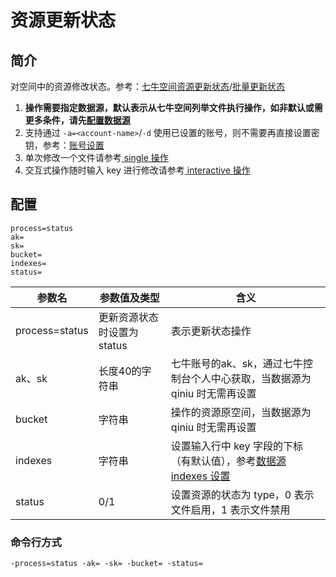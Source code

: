 # 资源更新状态

## 简介
对空间中的资源修改状态。参考：[七牛空间资源更新状态](https://developer.qiniu.com/kodo/api/4173/modify-the-file-status)/[批量更新状态](https://developer.qiniu.com/kodo/api/1250/batch)  
1. **操作需要指定数据源，默认表示从七牛空间列举文件执行操作，如非默认或需更多条件，请先[配置数据源](datasource.md)**  
2. 支持通过 `-a=<account-name>`/`-d` 使用已设置的账号，则不需要再直接设置密钥，参考：[账号设置](../README.md#账号设置)  
3. 单次修改一个文件请参考[ single 操作](single.md)  
4. 交互式操作随时输入 key 进行修改请参考[ interactive 操作](interactive.md)  

## 配置
```
process=status
ak=
sk=
bucket=
indexes=
status=
```  
|参数名|参数值及类型 | 含义|  
|-----|-------|-----|  
|process=status| 更新资源状态时设置为status| 表示更新状态操作|  
|ak、sk|长度40的字符串|七牛账号的ak、sk，通过七牛控制台个人中心获取，当数据源为 qiniu 时无需再设置|  
|bucket| 字符串| 操作的资源原空间，当数据源为 qiniu 时无需再设置|  
|indexes|字符串| 设置输入行中 key 字段的下标（有默认值），参考[数据源 indexes 设置](datasource.md#1-公共参数)|  
|status| 0/1| 设置资源的状态为 type，0 表示文件启用，1 表示文件禁用|  

### 命令行方式
```
-process=status -ak= -sk= -bucket= -status=  
```
